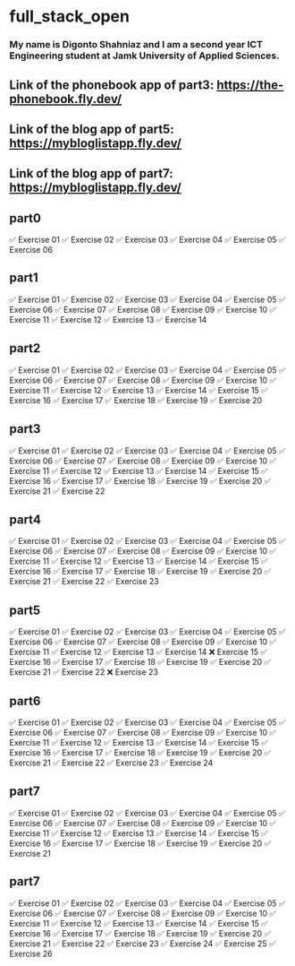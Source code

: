 # full_stack_open

### My name is Digonto Shahniaz and I am a second year ICT Engineering student at Jamk University of Applied Sciences.

## Link of the phonebook app of part3: https://the-phonebook.fly.dev/

## Link of the blog app of part5: https://mybloglistapp.fly.dev/

## Link of the blog app of part7: https://mybloglistapp.fly.dev/

## part0
:white_check_mark: Exercise 01
:white_check_mark: Exercise 02
:white_check_mark: Exercise 03
:white_check_mark: Exercise 04
:white_check_mark: Exercise 05
:white_check_mark: Exercise 06

## part1
:white_check_mark: Exercise 01
:white_check_mark: Exercise 02
:white_check_mark: Exercise 03
:white_check_mark: Exercise 04
:white_check_mark: Exercise 05
:white_check_mark: Exercise 06
:white_check_mark: Exercise 07
:white_check_mark: Exercise 08
:white_check_mark: Exercise 09
:white_check_mark: Exercise 10
:white_check_mark: Exercise 11
:white_check_mark: Exercise 12
:white_check_mark: Exercise 13
:white_check_mark: Exercise 14

## part2
:white_check_mark: Exercise 01
:white_check_mark: Exercise 02
:white_check_mark: Exercise 03
:white_check_mark: Exercise 04
:white_check_mark: Exercise 05
:white_check_mark: Exercise 06
:white_check_mark: Exercise 07
:white_check_mark: Exercise 08
:white_check_mark: Exercise 09
:white_check_mark: Exercise 10
:white_check_mark: Exercise 11
:white_check_mark: Exercise 12
:white_check_mark: Exercise 13
:white_check_mark: Exercise 14
:white_check_mark: Exercise 15
:white_check_mark: Exercise 16
:white_check_mark: Exercise 17
:white_check_mark: Exercise 18
:white_check_mark: Exercise 19
:white_check_mark: Exercise 20

## part3
:white_check_mark: Exercise 01
:white_check_mark: Exercise 02
:white_check_mark: Exercise 03
:white_check_mark: Exercise 04
:white_check_mark: Exercise 05
:white_check_mark: Exercise 06
:white_check_mark: Exercise 07
:white_check_mark: Exercise 08
:white_check_mark: Exercise 09
:white_check_mark: Exercise 10
:white_check_mark: Exercise 11
:white_check_mark: Exercise 12
:white_check_mark: Exercise 13
:white_check_mark: Exercise 14
:white_check_mark: Exercise 15
:white_check_mark: Exercise 16
:white_check_mark: Exercise 17
:white_check_mark: Exercise 18
:white_check_mark: Exercise 19
:white_check_mark: Exercise 20
:white_check_mark: Exercise 21
:white_check_mark: Exercise 22

## part4
:white_check_mark: Exercise 01
:white_check_mark: Exercise 02
:white_check_mark: Exercise 03
:white_check_mark: Exercise 04
:white_check_mark: Exercise 05
:white_check_mark: Exercise 06
:white_check_mark: Exercise 07
:white_check_mark: Exercise 08
:white_check_mark: Exercise 09
:white_check_mark: Exercise 10
:white_check_mark: Exercise 11
:white_check_mark: Exercise 12
:white_check_mark: Exercise 13
:white_check_mark: Exercise 14
:white_check_mark: Exercise 15
:white_check_mark: Exercise 16
:white_check_mark: Exercise 17
:white_check_mark: Exercise 18
:white_check_mark: Exercise 19
:white_check_mark: Exercise 20
:white_check_mark: Exercise 21
:white_check_mark: Exercise 22
:white_check_mark: Exercise 23

## part5
:white_check_mark: Exercise 01
:white_check_mark: Exercise 02
:white_check_mark: Exercise 03
:white_check_mark: Exercise 04
:white_check_mark: Exercise 05
:white_check_mark: Exercise 06
:white_check_mark: Exercise 07
:white_check_mark: Exercise 08
:white_check_mark: Exercise 09
:white_check_mark: Exercise 10
:white_check_mark: Exercise 11
:white_check_mark: Exercise 12
:white_check_mark: Exercise 13
:white_check_mark: Exercise 14
:x: Exercise 15
:white_check_mark: Exercise 16
:white_check_mark: Exercise 17
:white_check_mark: Exercise 18
:white_check_mark: Exercise 19
:white_check_mark: Exercise 20
:white_check_mark: Exercise 21
:white_check_mark: Exercise 22
:x: Exercise 23

## part6
:white_check_mark: Exercise 01
:white_check_mark: Exercise 02
:white_check_mark: Exercise 03
:white_check_mark: Exercise 04
:white_check_mark: Exercise 05
:white_check_mark: Exercise 06
:white_check_mark: Exercise 07
:white_check_mark: Exercise 08
:white_check_mark: Exercise 09
:white_check_mark: Exercise 10
:white_check_mark: Exercise 11
:white_check_mark: Exercise 12
:white_check_mark: Exercise 13
:white_check_mark: Exercise 14
:white_check_mark: Exercise 15
:white_check_mark: Exercise 16
:white_check_mark: Exercise 17
:white_check_mark: Exercise 18
:white_check_mark: Exercise 19
:white_check_mark: Exercise 20
:white_check_mark: Exercise 21
:white_check_mark: Exercise 22
:white_check_mark: Exercise 23
:white_check_mark: Exercise 24

## part7
:white_check_mark: Exercise 01
:white_check_mark: Exercise 02
:white_check_mark: Exercise 03
:white_check_mark: Exercise 04
:white_check_mark: Exercise 05
:white_check_mark: Exercise 06
:white_check_mark: Exercise 07
:white_check_mark: Exercise 08
:white_check_mark: Exercise 09
:white_check_mark: Exercise 10
:white_check_mark: Exercise 11
:white_check_mark: Exercise 12
:white_check_mark: Exercise 13
:white_check_mark: Exercise 14
:white_check_mark: Exercise 15
:white_check_mark: Exercise 16
:white_check_mark: Exercise 17
:white_check_mark: Exercise 18
:white_check_mark: Exercise 19
:white_check_mark: Exercise 20
:white_check_mark: Exercise 21

## part7
:white_check_mark: Exercise 01
:white_check_mark: Exercise 02
:white_check_mark: Exercise 03
:white_check_mark: Exercise 04
:white_check_mark: Exercise 05
:white_check_mark: Exercise 06
:white_check_mark: Exercise 07
:white_check_mark: Exercise 08
:white_check_mark: Exercise 09
:white_check_mark: Exercise 10
:white_check_mark: Exercise 11
:white_check_mark: Exercise 12
:white_check_mark: Exercise 13
:white_check_mark: Exercise 14
:white_check_mark: Exercise 15
:white_check_mark: Exercise 16
:white_check_mark: Exercise 17
:white_check_mark: Exercise 18
:white_check_mark: Exercise 19
:white_check_mark: Exercise 20
:white_check_mark: Exercise 21
:white_check_mark: Exercise 22
:white_check_mark: Exercise 23
:white_check_mark: Exercise 24
:white_check_mark: Exercise 25
:white_check_mark: Exercise 26
